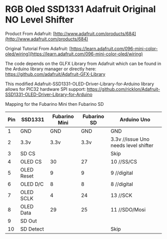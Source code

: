 # RGB Oled SSD1331 Adafruit Original NO Level Shifter

Product From Adafruit:
[http://www.adafruit.com/products/684](http://www.adafruit.com/products/684)

Original Tutorial From Adafruit:
[https://learn.adafruit.com/096-mini-color-oled/wiring](https://learn.adafruit.com/096-mini-color-oled/wiring)

The code depends on the GLFX Library from Adafruit which can be found in the Arduino library manager or directly here:
https://github.com/adafruit/Adafruit-GFX-Library

This modified Adafruit-SSD1331-OLED-Driver-Library-for-Arduino
 library allows for PIC32 hardware SPI support:
https://github.com/ricklon/Adafruit-SSD1331-OLED-Driver-Library-for-Arduino

Mapping for the Fubarino Mini then Fubarino SD

Pin | SSD1331 | Fubarino Mini | Fubarino SD | Arduino Uno
--- |----- | ----- | ----- | -----
1 | GND | GND | GND | GND
2 | 3.3v | 3.3v  | 3.3v | 3.3v //issue Uno needs level shifter
3 | SD CS | | | Skip
4 | OLED CS | 30 | 27 | 10 //SS/CS
5 | OLED Reset | 9 | 9 | 9 //digital
6| OLED D/C | 8 | 8 | 8 //digital
7 | OLED SCLK | 4 | 24 | 13 //SCK
8 | OLED Data | 29 | 25 | 11 //SDO/Mosi
9 | SD Out | | |
10 | SD Detect | | | Skip
